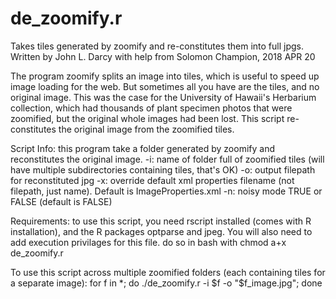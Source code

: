 # de_zoomify.r
Takes tiles generated by zoomify and re-constitutes them into full jpgs. 
Written by John L. Darcy with help from Solomon Champion, 2018 APR 20

The program zoomify splits an image into tiles, which is useful to speed up image loading for the web. But sometimes all you have are the tiles, and no original image. This was the case for the University of Hawaii's Herbarium collection, which had thousands of plant specimen photos that were zoomified, but the original whole images had been lost. This script re-constitutes the original image from the zoomified tiles. 

Script Info: this program take a folder generated by zoomify and reconstitutes the original image.
	-i: name of folder full of zoomified tiles (will have multiple subdirectories containing tiles, that's OK)
	-o: output filepath for reconstituted jpg
  -x: override default xml properties filename (not filepath, just name). Default is ImageProperties.xml
  -n: noisy mode TRUE or FALSE (default is FALSE)

Requirements: to use this script, you need rscript installed (comes with R installation), and the R packages optparse and jpeg. You will also need to add execution privilages for this file. do so in bash with
		chmod a+x de_zoomify.r

To use this script across multiple zoomified folders (each containing tiles for a separate image):
	for f in *; do
	  ./de_zoomify.r -i $f -o "$f_image.jpg";
	done
